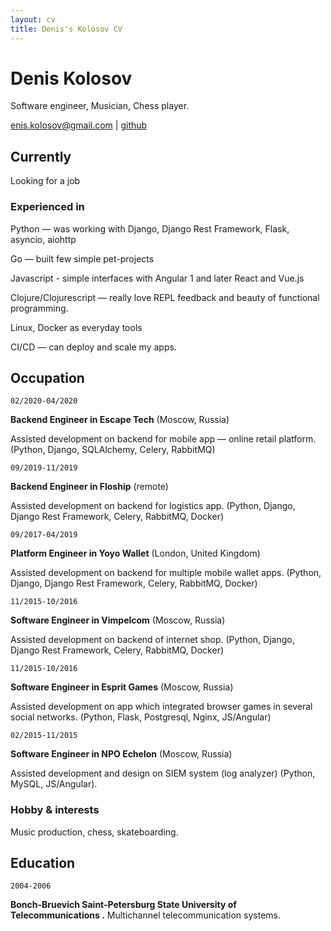 ```yaml
---
layout: cv
title: Denis's Kolosov CV
---
```

# Denis Kolosov
Software engineer, Musician, Chess player.

<div id="webaddress">
<a href="denis.kolosov@gmail.com">enis.kolosov@gmail.com</a>
| <a href="https://github.com/deniskolosov">github</a>
</div>



## Currently
Looking for a job

### Experienced in
Python — was working with Django, Django Rest Framework, Flask, asyncio, aiohttp

Go — built few simple pet-projects

Javascript - simple interfaces with Angular 1 and later React and Vue.js

Clojure/Clojurescript — really love REPL feedback and beauty of functional programming.

Linux, Docker as everyday tools

CI/CD — can deploy and scale my apps. 


## Occupation
`02/2020-04/2020` 

__Backend Engineer in Escape Tech__ (Moscow, Russia)

Assisted development on backend for mobile app — online retail platform.
(Python, Django, SQLAlchemy, Celery, RabbitMQ)

`09/2019-11/2019`  

__Backend Engineer in Floship__ (remote)

Assisted development on backend for logistics app.
(Python, Django, Django Rest Framework, Celery, RabbitMQ, Docker)

`09/2017-04/2019`

__Platform Engineer in Yoyo Wallet__ (London, United Kingdom)

Assisted development on backend for multiple mobile wallet apps.
(Python, Django, Django Rest Framework, Celery, RabbitMQ, Docker)

`11/2015-10/2016`

__Software Engineer in Vimpelcom__  (Moscow, Russia)

Assisted development on backend of internet shop.
(Python, Django, Django Rest Framework, Celery, RabbitMQ, Docker)

`11/2015-10/2016`

__Software Engineer in Esprit Games__  (Moscow, Russia)

Assisted development on app which integrated browser games in several social networks.
(Python, Flask, Postgresql, Nginx, JS/Angular)

`02/2015-11/2015`

__Software Engineer in NPO Echelon__  (Moscow, Russia)

Assisted development and design on SIEM system (log analyzer) (Python, MySQL, JS/Angular).

### Hobby & interests

Music production, chess, skateboarding.

## Education

`2004-2006`

__Bonch-Bruevich Saint-Petersburg State University of Telecommunications .__
  Multichannel telecommunication systems.



<!-- ### Footer

Last updated: July 2020 -->


